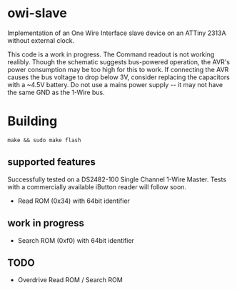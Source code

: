 # owi-slave

Implementation of an One Wire Interface slave device on an ATTiny 2313A without
external clock.

This code is a work in progress. The Command readout is not working realibly.
Though the schematic suggests bus-powered operation, the AVR's power
consumption may be too high for this to work. If connecting the AVR causes the
bus voltage to drop below 3V, consider replacing the capacitors with a ~4.5V
battery. Do not use a mains power supply -- it may not have the same GND as
the 1-Wire bus.

# Building

    make && sudo make flash

## supported features

Successfully tested on a DS2482-100 Single Channel 1-Wire Master.
Tests with a commercially available iButton reader will follow soon.

* Read ROM (0x34) with 64bit identifier

## work in progress

* Search ROM (0xf0) with 64bit identifier

## TODO

* Overdrive Read ROM / Search ROM

